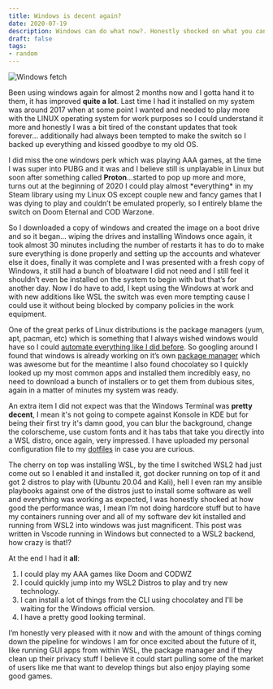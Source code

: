 ```yaml
---
title: Windows is decent again?
date: 2020-07-19
description: Windows can do what now?. Honestly shocked on what you can do in a windows workstation now.
draft: false 
tags: 
- random
---
```


<img src="https://s3.mvaldes.dev/blog/winfetch.png" alt="Windows fetch" />

Been using windows again for almost 2 months now and I gotta hand it to them, it has improved **quite a lot**. Last time I had it installed on my system was around 2017 when at some point I wanted and needed to play more with the LINUX operating system for work purposes so I could understand it more and honestly I was a bit tired of the constant updates that took forever... additionally had always been tempted to make the switch so I backed up everything and kissed goodbye to my old OS.

I did miss the one windows perk which was playing AAA games, at the time I was super into PUBG and it was and I believe still is unplayable in Linux but soon after something called **Proton**...started to pop up more and more, turns out at the beginning of 2020 I could play almost \*everything\* in my Steam library using my Linux OS except couple new and fancy games that I was dying to play and couldn’t be emulated properly, so I entirely blame the switch on Doom Eternal and COD Warzone.

So I downloaded a copy of windows and created the image on a boot drive and so it began… wiping the drives and installing Windows once again, it took almost 30 minutes including the number of restarts it has to do to make sure everything is done properly and setting up the accounts and whatever else it does, finally it was complete and I was presented with a fresh copy of Windows, it still had a bunch of bloatware I did not need and I still feel it shouldn’t even be installed on the system to begin with but that’s for another day. Now I do have to add, I kept using the Windows at work and with new additions like WSL the switch was even more tempting cause I could use it without being blocked by company policies in the work equipment.

One of the great perks of Linux distributions is the package managers (yum, apt, pacman, etc) which is something that I always wished windows would have so I could [automate everything like I did before](https://blog.mvaldes.dev/posts/ansible-boostrap). So googling around I found that windows is already working on it’s own [package manager](https://docs.microsoft.com/en-us/windows/package-manager/) which was awesome but for the meantime I also found chocolatey so I quickly looked up my most common apps and installed them incredibly easy, no need to download a bunch of installers or to get them from dubious sites, again in a matter of minutes my system was ready.

An extra item I did not expect was that the Windows Terminal was **pretty decent**, I mean it's not going to compete against Konsole in KDE but for being their first try it's damn good, you can blur the background, change the colorscheme, use custom fonts and it has tabs that take you directly into a WSL distro, once again, very impressed. I have uploaded my personal configuration file to my [dotfiles](https://github.com/mvaldes14/dotfiles/) in case you are curious.

The cherry on top was installing WSL, by the time I switched WSL2 had just come out so I enabled it and installed it, got docker running on top of it and got 2 distros to play with (Ubuntu 20.04 and Kali), hell I even ran my ansible playbooks against one of the distros just to install some software as well and everything was working as expected, I was honestly shocked at how good the performance was, I mean I’m not doing hardcore stuff but to have my containers running over and all of my software dev kit installed and running from WSL2 into windows was just magnificent. This post was written in Vscode running in Windows but connected to a WSL2 backend, how crazy is that!?

At the end I had it **all**:

1. I could play my AAA games like Doom and CODWZ
2. I could quickly jump into my WSL2 Distros to play and try new technology.
3. I can install a lot of things from the CLI using chocolatey and I'll be waiting for the Windows official version.
4. I have a pretty good looking terminal.

I’m honestly very pleased with it now and with the amount of things coming down the pipeline for windows I am for once excited about the future of it, like running GUI apps from within WSL, the package manager and if they clean up their privacy stuff I believe it could start pulling some of the market of users like me that want to develop things but also enjoy playing some good games.
